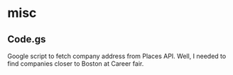 misc
====

Code.gs
-----------------

Google script to fetch company address from  Places API.
Well, I needed to find companies closer to Boston at Career fair.
